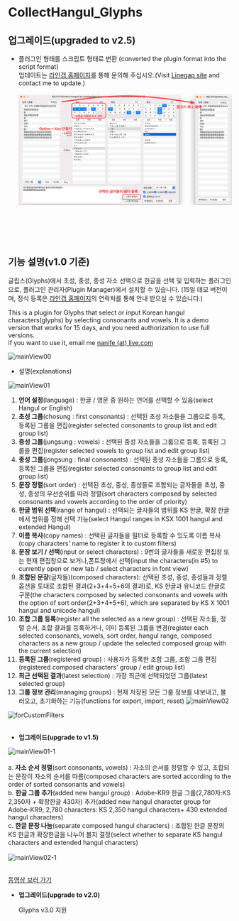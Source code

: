 # CollectHangul_Glyphs

## 업그레이드(upgraded to v2.5)
* 플러그인 형태를 스크립트 형태로 변환 (converted the plugin format into the script format)<br>
업데이트는 <a href="http://www.linegap.com">라인갭 홈페이지</a>를 통해 문의해 주십시오.(Visit <a href="http://www.linegap.com">Linegap site</a> and contact me to update.)<br><br>
![v26](./chv2.6.png)

<br><br>
-----------------------------------------------------

## 기능 설명(v1.0 기준)
글립스(Glyphs)에서 초성, 중성, 종성 자소 선택으로 한글을 선택 및 입력하는 플러그인으로, 플러그인 관리자(Plugin Manager)에서 설치할 수 있습니다.
(15일 데모 버전이며, 정식 등록은 <a href="http://www.linegap.com">라인갭 홈페이지</a>의 연락처를 통해 안내 받으실 수 있습니다.)

This is a plugin for Glyphs that select or input Korean hangul characters(glyphs) by selecting consonants and vowels. It is a demo version that works for 15 days, and you need authorization to use full versions.<br>if you want to use it, email me <a href="mailto:nanife@live.com">nanife (at) live.com</a>
<br>




![mainView00](./mainView-2.png)


* 설명(explanations)

![mainView01](./mainView_Kor.png)

1. <b>언어 설정</b>(language) : 한글 / 영문 중 원하는 언어를 선택할 수 있음(select Hangul or English)
2. <b>초성 그룹</b>(chosung : first consonants) : 선택된 초성 자소들을 그룹으로 등록, 등록된 그룹을 편집(register selected consonants to group list and edit group list)
3. <b>중성 그룹</b>(jungsung : vowels) : 선택된 중성 자소들을 그룹으로 등록, 등록된 그룹을 편집(register selected vowels to group list and edit group list)
4. <b>종성 그룹</b>(jongsung : final consonants) : 선택된 종성 자소들을 그룹으로 등록, 등록된 그룹을 편집(register selected consonants to group list and edit group list)
5. <b>문장 정렬</b>(sort order) : 선택된 초성, 중성, 종성들로 조합되는 글자들을 초성, 중성, 종성의 우선순위를 따라 정렬(sort characters composed by selected consonants and vowels according to the order of priority)
6. <b>한글 범위 선택</b>(range of hangul) : 선택되는 글자들의 범위를 KS 한글, 확장 한글에서 범위를 정해 선택 가능(select Hangul ranges in KSX 1001 hangul and extended Hangul)
7. <b>이름 복사</b>(copy names) : 선택된 글자들을 필터로 등록할 수 있도록 이름 복사(copy characters' name to register it to custom filters)
8. <b>문장 보기 / 선택</b>(input or select characters) : 9번의 글자들을 새로운 편집창 또는 현재 편집창으로 보거나,폰트창에서 선택(input the characters(in #5) to currently open or new tab / select characters in font view)
9. <b>조합된 문장</b>(글자들)(composed characters): 선택된 초성, 중성, 종성들과 정렬 옵션을 토대로 조합된 결과(2+3+4+5+6의 결과)로, KS 한글과 유니코드 한글로 구분(the characters composed by selected consonants and vowels with the option of sort order(2+3+4+5+6), which are separated by KS X 1001 hangul and unicode hangul)
10. <b>조합 그룹 등록</b>(register all the selected as a new group) : 선택된 자소들, 정렬 순서, 조합 결과를 등록하거나, 이미 등록된 그룹을 변경(register each selected consonants, vowels, sort order, hangul range, composed characters as a new group / update the selected composed group with the current selection)
11. <b>등록된 그룹</b>(registered group) : 사용자가 등록한 조합 그룹, 조합 그룹 편집(registered composed characters' group / edit group list)
12. <b>최근 선택된 결과</b>(latest selection) : 가장 최근에 선택되었던 그룹(latest selected group)
13. <b>그룹 정보 관리</b>(managing groups) : 현재 저장된 모든 그룹 정보를 내보내고, 불러오고, 초기화하는 기능(functions for export, import, reset)
![mainView02](./mainView_Eng.png)

![forCustomFilters](./customFilter.png)
<br><br>
* <b>업그레이드(upgrade to v1.5)</b>

![mainView01-1](./mainView_kor1.png)
<br><br>
a. <b>자소 순서 정렬</b>(sort consonants, vowels) : 자소의 순서를 정렬할 수 있고, 조합되는 문장이 자소의 순서를 따름(composed characters are sorted according to the order of sorted consonants and vowels)
<br>
b. <b>한글 그룹 추가</b>(added new hangul group) : Adobe-KR9 한글 그룹(2,780자:KS 2,350자 + 확장한글 430자) 추가(added new hangul character group for Adobe-KR9; 2,780 characters: KS 2,350 hangul characters+ 430 extended hangul characters)
<br>
c. <b>한글 문장 나눔</b>(separate composed hangul characters) : 조합된 한글 문장의 KS 한글과 확장한글을 나누어 볼지 결정(select whether to separate KS hangul characters and extended hangul characters)
<br><br>
![mainView02-1](./mainView_eng1.png)

<br>
<a href="https://youtu.be/eIovjJScv74">동영상 보러 가기</a>

* <b>업그레이드(upgrade to v2.0)</b></p>
Glyphs v3.0 지원



